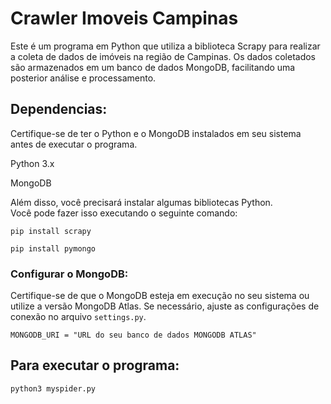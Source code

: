 # Crawler Imoveis Campinas

Este é um programa em Python que utiliza a biblioteca Scrapy para realizar a coleta de dados de imóveis na região de Campinas.
Os dados coletados são armazenados em um banco de dados MongoDB, facilitando uma posterior análise e processamento.

## Dependencias:

Certifique-se de ter o Python e o MongoDB instalados em seu sistema antes de executar o programa.

<p>Python 3.x</p>
<p>MongoDB</p>

Além disso, você precisará instalar algumas bibliotecas Python. <br /> Você pode fazer isso executando o seguinte comando:

```
pip install scrapy
```

```
pip install pymongo
```

### Configurar o MongoDB:

Certifique-se de que o MongoDB esteja em execução no seu sistema ou utilize a versão MongoDB Atlas. Se necessário, ajuste as configurações de conexão no arquivo `settings.py`.

```
MONGODB_URI = "URL do seu banco de dados MONGODB ATLAS"
```

## Para executar o programa:

```
python3 myspider.py
```
